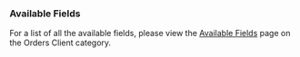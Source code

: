 ### Available Fields

For a list of all the available fields, please view the [Available Fields](/orders_client/) page on the Orders Client category.
